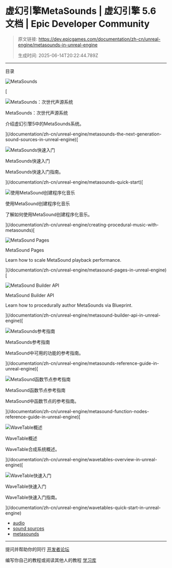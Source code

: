 # 虚幻引擎MetaSounds | 虚幻引擎 5.6 文档 | Epic Developer Community

> 原文链接: https://dev.epicgames.com/documentation/zh-cn/unreal-engine/metasounds-in-unreal-engine
> 
> 生成时间: 2025-06-14T20:22:44.789Z

---

目录

![MetaSounds](https://dev.epicgames.com/community/api/documentation/image/21af6b23-aede-4cca-b1e4-81538345d966?resizing_type=fill&width=1920&height=335)

[

![MetaSounds：次世代声源系统](https://d1iv7db44yhgxn.cloudfront.net/documentation/images/205224ed-c034-4b99-84eb-b8047b9b836a/topicimage_metasounds.png)

MetaSounds：次世代声源系统

介绍虚幻引擎5中的MetaSounds系统。





](/documentation/zh-cn/unreal-engine/metasounds-the-next-generation-sound-sources-in-unreal-engine)[

![MetaSounds快速入门](https://d1iv7db44yhgxn.cloudfront.net/documentation/images/38a0c136-85da-4a7b-8b1e-44151a69f5f1/topic.png)

MetaSounds快速入门

MetaSounds快速入门指南。





](/documentation/zh-cn/unreal-engine/metasounds-quick-start)[

![使用MetaSound创建程序化音乐](https://d1iv7db44yhgxn.cloudfront.net/documentation/images/c7446d27-0444-4ab9-b97f-4ce1d79429c7/topic.png)

使用MetaSound创建程序化音乐

了解如何使用MetaSound创建程序化音乐。





](/documentation/zh-cn/unreal-engine/creating-procedural-music-with-metasounds)[

![MetaSound Pages](https://d1iv7db44yhgxn.cloudfront.net/documentation/images/b19714d2-5936-4877-99eb-98b16dad6ef8/placeholder_topic.png)

MetaSound Pages

Learn how to scale MetaSound playback performance.





](/documentation/zh-cn/unreal-engine/metasound-pages-in-unreal-engine)[

![MetaSound Builder API](https://d1iv7db44yhgxn.cloudfront.net/documentation/images/04aac076-ae0e-486d-9fdb-ade2b3e47ada/placeholder_topic.png)

MetaSound Builder API

Learn how to procedurally author MetaSounds via Blueprint.





](/documentation/zh-cn/unreal-engine/metasound-builder-api-in-unreal-engine)[

![MetaSounds参考指南](https://d1iv7db44yhgxn.cloudfront.net/documentation/images/6658d411-0619-4620-a3da-5e5e7d9e1b5e/topic.png)

MetaSounds参考指南

MetaSound中可用的功能的参考指南。





](/documentation/zh-cn/unreal-engine/metasounds-reference-guide-in-unreal-engine)[

![MetaSound函数节点参考指南](https://d1iv7db44yhgxn.cloudfront.net/documentation/images/61077123-9414-4670-89f2-572ca8557d54/placeholder_topic.png)

MetaSound函数节点参考指南

MetaSound中函数节点的参考指南。





](/documentation/zh-cn/unreal-engine/metasound-function-nodes-reference-guide-in-unreal-engine)[

![WaveTable概述](https://d1iv7db44yhgxn.cloudfront.net/documentation/images/55d3c6ba-c981-404e-aa97-e1a21580add8/topic.png)

WaveTable概述

WaveTable合成系统概述。





](/documentation/zh-cn/unreal-engine/wavetables-overview-in-unreal-engine)[

![WaveTable快速入门](https://d1iv7db44yhgxn.cloudfront.net/documentation/images/0b4c9ea9-6979-4519-b23a-7df4c7ee940a/topic.png)

WaveTable快速入门

WaveTable快速入门指南。





](/documentation/zh-cn/unreal-engine/wavetables-quick-start-in-unreal-engine)

-   [audio](https://dev.epicgames.com/community/search?query=audio)
-   [sound sources](https://dev.epicgames.com/community/search?query=sound%20sources)
-   [metasounds](https://dev.epicgames.com/community/search?query=metasounds)

* * *

提问并帮助你的同行 [开发者论坛](https://forums.unrealengine.com/categories?tag=unreal-engine)

编写你自己的教程或阅读其他人的教程 [学习库](https://dev.epicgames.com/community/unreal-engine/learning)